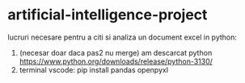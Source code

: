 # artificial-intelligence-project
lucruri necesare pentru a citi si analiza un document excel in python:
1. (necesar doar daca pas2 nu merge) am descarcat python
   https://www.python.org/downloads/release/python-3130/ 
2. terminal vscode: pip install pandas openpyxl
